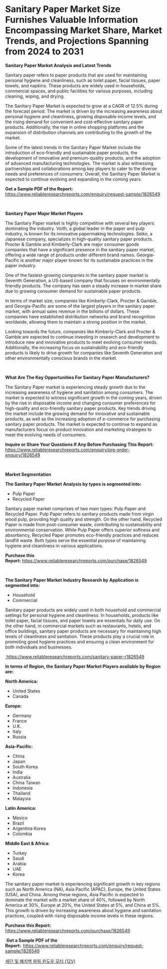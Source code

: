 <p><h1>Sanitary Paper Market Size Furnishes Valuable Information Encompassing Market Share, Market Trends, and Projections Spanning from 2024 to 2031</h1></p><p><strong>Sanitary Paper Market Analysis and Latest Trends</strong></p>
<p><p>Sanitary paper refers to paper products that are used for maintaining personal hygiene and cleanliness, such as toilet paper, facial tissues, paper towels, and napkins. These products are widely used in households, commercial spaces, and public facilities for various purposes, including cleaning, wiping, and drying.</p><p>The Sanitary Paper Market is expected to grow at a CAGR of 12.5% during the forecast period. The market is driven by the increasing awareness about personal hygiene and cleanliness, growing disposable income levels, and the rising demand for convenient and cost-effective sanitary paper products. Additionally, the rise in online shopping platforms and the expansion of distribution channels are contributing to the growth of the market.</p><p>Some of the latest trends in the Sanitary Paper Market include the introduction of eco-friendly and sustainable paper products, the development of innovative and premium-quality products, and the adoption of advanced manufacturing technologies. The market is also witnessing partnerships and collaborations among key players to cater to the diverse needs and preferences of consumers. Overall, the Sanitary Paper Market is expected to continue evolving and expanding in the coming years.</p></p>
<p><strong>Get a Sample PDF of the Report:&nbsp;</strong> <a href="https://www.reliableresearchreports.com/enquiry/request-sample/1826549">https://www.reliableresearchreports.com/enquiry/request-sample/1826549</a></p>
<p>&nbsp;</p>
<p><strong>Sanitary Paper Major Market Players</strong></p>
<p><p>The Sanitary Paper market is highly competitive with several key players dominating the industry. Voith, a global leader in the paper and pulp industry, is known for its innovative papermaking technologies. Seiko, a Japanese company, specializes in high-quality sanitary paper products. Procter & Gamble and Kimberly-Clark are major consumer goods companies that have a significant presence in the sanitary paper market, offering a wide range of products under different brand names. Georgia-Pacific is another major player known for its sustainable practices in the paper industry.</p><p>One of the fastest-growing companies in the sanitary paper market is Seventh Generation, a US-based company that focuses on environmentally friendly products. The company has seen a steady increase in market share due to growing consumer demand for sustainable paper products.</p><p>In terms of market size, companies like Kimberly-Clark, Procter & Gamble, and Georgia-Pacific are some of the largest players in the sanitary paper market, with annual sales revenue in the billions of dollars. These companies have established distribution networks and brand recognition worldwide, allowing them to maintain a strong position in the market.</p><p>Looking towards the future, companies like Kimberly-Clark and Procter & Gamble are expected to continue investing in research and development to introduce new and innovative products to meet evolving consumer needs. Additionally, the increasing focus on sustainability and eco-friendly products is likely to drive growth for companies like Seventh Generation and other environmentally conscious brands in the market.</p></p>
<p>&nbsp;</p>
<p><strong>What Are The Key Opportunities For Sanitary Paper Manufacturers?</strong></p>
<p><p>The Sanitary Paper market is experiencing steady growth due to the increasing awareness of hygiene and sanitation among consumers. The market is expected to witness significant growth in the coming years, driven by the rise in disposable income and changing consumer preferences for high-quality and eco-friendly sanitary paper products. Key trends driving the market include the growing demand for innovative and sustainable products, as well as the increasing adoption of e-commerce for purchasing sanitary paper products. The market is expected to continue to expand as manufacturers focus on product innovation and marketing strategies to meet the evolving needs of consumers.</p></p>
<p><strong>Inquire or Share Your Questions If Any Before Purchasing This Report:</strong> <a href="https://www.reliableresearchreports.com/enquiry/pre-order-enquiry/1826549">https://www.reliableresearchreports.com/enquiry/pre-order-enquiry/1826549</a></p>
<p>&nbsp;</p>
<p><strong>Market Segmentation</strong></p>
<p><strong>The Sanitary Paper Market Analysis by types is segmented into:</strong></p>
<p><ul><li>Pulp Paper</li><li>Recycled Paper</li></ul></p>
<p><p>Sanitary paper market comprises of two main types: Pulp Paper and Recycled Paper. Pulp Paper refers to sanitary products made from virgin wood pulp, providing high quality and strength. On the other hand, Recycled Paper is made from post-consumer waste, contributing to sustainability and environmental conservation. While Pulp Paper offers superior softness and absorbency, Recycled Paper promotes eco-friendly practices and reduces landfill waste. Both types serve the essential purpose of maintaining hygiene and cleanliness in various applications.</p></p>
<p><strong>Purchase this Report:&nbsp;</strong><a href="https://www.reliableresearchreports.com/purchase/1826549">https://www.reliableresearchreports.com/purchase/1826549</a></p>
<p>&nbsp;</p>
<p><strong>The Sanitary Paper Market Industry Research by Application is segmented into:</strong></p>
<p><ul><li>Household</li><li>Commercial</li></ul></p>
<p><p>Sanitary paper products are widely used in both household and commercial settings for personal hygiene and cleanliness. In households, products like toilet paper, facial tissues, and paper towels are essentials for daily use. On the other hand, in commercial markets such as restaurants, hotels, and office buildings, sanitary paper products are necessary for maintaining high levels of cleanliness and sanitation. These products play a crucial role in promoting good hygiene practices and ensuring a clean environment for both individuals and businesses.</p></p>
<p><a href="https://www.reliableresearchreports.com/sanitary-paper-r1826549">&nbsp;https://www.reliableresearchreports.com/sanitary-paper-r1826549</a></p>
<p><strong>In terms of Region, the Sanitary Paper Market Players available by Region are:</strong></p>
<p>
    <p> <strong> North America: </strong>
        <ul>
            <li>United States</li>
            <li>Canada</li>
        </ul>
        </p> 
    <p> <strong> Europe: </strong>
        <ul>
            <li>Germany</li>
            <li>France</li>
            <li>U.K.</li>
            <li>Italy</li>
            <li>Russia</li>
        </ul>
        </p> 
    <p> <strong> Asia-Pacific: </strong>
        <ul>
            <li>China</li>
            <li>Japan</li>
            <li>South Korea</li>
            <li>India</li>
            <li>Australia</li>
            <li>China Taiwan</li>
            <li>Indonesia</li>
            <li>Thailand</li>
            <li>Malaysia</li>
        </ul>
        </p> 
    <p> <strong> Latin America: </strong>
        <ul>
            <li>Mexico</li>
            <li>Brazil</li>
            <li>Argentina Korea</li>
            <li>Colombia</li>
        </ul>
        </p> 
    <p> <strong> Middle East & Africa: </strong>
        <ul>
            <li>Turkey</li>
            <li>Saudi</li>
            <li>Arabia</li>
            <li>UAE</li>
            <li>Korea</li>
        </ul>
    </p>
    </p>
<p><p>The sanitary paper market is experiencing significant growth in key regions such as North America (NA), Asia Pacific (APAC), Europe, the United States (USA), and China. Among these regions, Asia Pacific is expected to dominate the market with a market share of 40%, followed by North America at 30%, Europe at 20%, the United States at 5%, and China at 5%. This growth is driven by increasing awareness about hygiene and sanitation practices, coupled with rising disposable income levels in these regions.</p></p>
<p><strong>Purchase this Report: </strong><a href="https://www.reliableresearchreports.com/purchase/1826549">https://www.reliableresearchreports.com/purchase/1826549</a></p>
<p>&nbsp;<strong>Get a Sample PDF of the Report:&nbsp;&nbsp;</strong><a href="https://www.reliableresearchreports.com/enquiry/request-sample/1826549">https://www.reliableresearchreports.com/enquiry/request-sample/1826549</a></p>
<p><strong></strong></p>
<p><p><a href="https://github.com/PhilToryphy7876567/Market-Research-Report-List-2/blob/main/2463854149140.md">세단 및 해치백 파워 윈도우 모터 (12V)</a></p></p>
